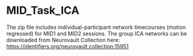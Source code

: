 # MID_Task_ICA
The zip file includes individual-participant network timecourses (motion regressed) for MID1 and MID2 sessions.
The group ICA networks can be downloaded from Neurovault Collection here: https://identifiers.org/neurovault.collection:15951
